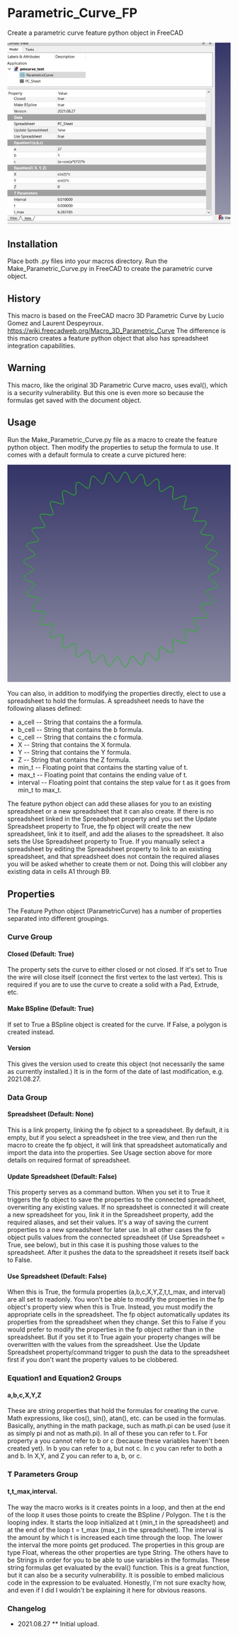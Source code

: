 # Parametric_Curve_FP
Create a parametric curve feature python object in FreeCAD

![fp object](fp.jpg)

## Installation
Place both .py files into your macros directory.  Run the Make_Parametric_Curve.py in FreeCAD to create the parametric curve object.

## History
This macro is based on the FreeCAD macro 3D Parametric Curve by Lucio Gomez and Laurent Despeyroux.  https://wiki.freecadweb.org/Macro_3D_Parametric_Curve
The difference is this macro creates a feature python object that also has spreadsheet integration capabilities.

## Warning
This macro, like the original 3D Parametric Curve macro, uses eval(), which is a security vulnerability.  But this one is even more so because the formulas get saved with the document object.

## Usage
Run the Make_Parametric_Curve.py file as a macro to create the feature python object.  Then modify the properties to setup the formula to use.  It comes with a default formula to create a curve pictured here:

![curve.jpg](curve.jpg)

You can also, in addition to modifying the properties directly, elect to use a spreadsheet to hold the formulas.  A spreadsheet needs to have the following aliases defined:

* a_cell -- String that contains the a formula.
* b_cell -- String that contains the b formula.
* c_cell -- String that contains the c formula.
* X -- String that contains the X formula.
* Y -- String that contains the Y formula.
* Z -- String that contains the Z formula.
* min_t -- Floating point that contains the starting value of t.
* max_t -- Floating point that contains the ending value of t.
* interval -- Floating point that contains the step value for t as it goes from min_t to max_t.

The feature python object can add these aliases for you to an existing spreadsheet or a new spreadsheet that it can also create.  If there is no spreadsheet linked in the Spreadsheet property and you set the Update Spreadsheet property to True, the fp object will create the new spreadsheet, link it to itself, and add the aliases to the spreadsheet.  It also sets the Use Spreadsheet property to True.  If you manually select a spreadsheet by editing the Spreadsheet property to link to an existing spreadsheet, and that spreadsheet does not contain the required aliases you will be asked whether to create them or not.  Doing this will clobber any existing data in cells A1 through B9.

## Properties

The Feature Python object (ParametricCurve) has a number of properties separated into different groupings.

### Curve Group
#### Closed (Default: True)
The property sets the curve to either closed or not closed.  If it's set to True the wire will close itself (connect the first vertex to the last vertex).  This is required if you are to use the curve to create a solid with a Pad, Extrude, etc.
#### Make BSpline (Default: True)
If set to True a BSpline object is created for the curve.  If False, a polygon is created instead.
#### Version
This gives the version used to create this object (not necessarily the same as currently installed.)  It is in the form of the date of last modification, e.g. 2021.08.27.
### Data Group
#### Spreadsheet (Default: None)
This is a link property, linking the fp object to a spreadsheet.  By default, it is empty, but if you select a spreadsheet in the tree view, and then run the macro to create the fp object, it will link that spreadsheet automatically and import the data into the properties.  See Usage section above for more details on required format of spreadsheet.
#### Update Spreadsheet (Default: False)
This property serves as a command button.  When you set it to True it triggers the fp object to save the properties to the connected spreadsheet, overwriting any existing values.  If no spreadsheet is connected it will create a new spreadsheet for you, link it in the Spreadsheet property, add the required aliases, and set their values.  It's a way of saving the current properties to a new spreadsheet for later use.  In all other cases the fp object pulls values from the connected spreadsheet (if Use Spreadsheet = True, see below), but in this case it is pushing those values to the spreadsheet.  After it pushes the data to the spreadsheet it resets itself back to False.
#### Use Spreadsheet (Default: False)
When this is True, the formula properties (a,b,c,X,Y,Z,t,t_max, and interval) are all set to readonly.  You won't be able to modify the properties in the fp object's property view when this is True.  Instead, you must modify the appropriate cells in the spreadsheet.  The fp object automatically updates its properties from the spreadsheet when they change.  Set this to False if you would prefer to modify the properties in the fp object rather than in the spreadsheet.  But if you set it to True again your property changes will be overwritten with the values from the spreadsheet.  Use the Update Spreadsheet property/command trigger to push the data to the spreadsheet first if you don't want the property values to be clobbered.
### Equation1 and Equation2 Groups
#### a,b,c,X,Y,Z
These are string properties that hold the formulas for creating the curve.  Math expressions, like cos(), sin(), atan(), etc. can be used in the formulas.  Basically, anything in the math package, such as math.pi can be used (use it as simply pi and not as math.pi).  In all of these you can refer to t.  For property a you cannot refer to b or c (because these variables haven't been created yet).  In b you can refer to a, but not c.  In c you can refer to both a and b.  In X,Y, and Z you can refer to a, b, or c.
### T Parameters Group
#### t,t_max,interval.
The way the macro works is it creates points in a loop, and then at the end of the loop it uses those points to create the BSpline / Polygon.  The t is the looping index.  It starts the loop initialized at t (min_t in the spreadsheet) and at the end of the loop t = t_max (max_t in the spreadsheet).  The interval is the amount by which t is increased each time through the loop.  The lower the interval the more points get produced.  The properties in this group are type Float, whereas the other properties are type String.  The others have to be Strings in order for you to be able to use variables in the formulas.  These string formulas get evaluated by the eval() function.  This is a great function, but it can also be a security vulnerability.  It is possible to embed malicious code in the expression to be evaluated.  Honestly, I'm not sure exaclty how, and even if I did I wouldn't be explaining it here for obvious reasons.
### Changelog
* 2021.08.27
** Initial upload.

